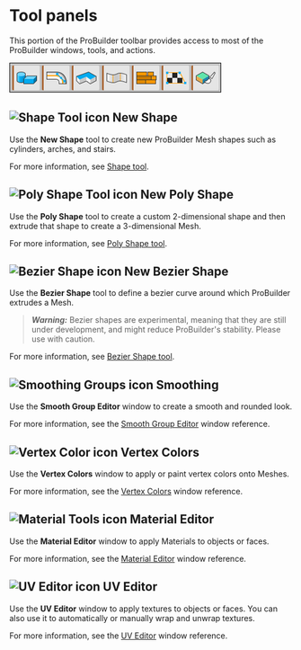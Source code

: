 # Tool panels

This portion of the ProBuilder toolbar provides access to most of the ProBuilder windows, tools, and actions.

![Tool buttons on the ProBuilder toolbar](images/tool_panels.png)

## ![Shape Tool icon](images/icons/Panel_Shapes.png) New Shape

Use the **New Shape** tool to create new ProBuilder Mesh shapes such as cylinders, arches, and stairs.

For more information, see [Shape tool](shape-tool.md).

## ![Poly Shape Tool icon](images/icons/NewPolyShape.png) New Poly Shape

Use the **Poly Shape** tool to create a custom 2-dimensional shape and then extrude that shape to create a 3-dimensional Mesh.

For more information, see [Poly Shape tool](polyshape.md).

## ![Bezier Shape icon](images/icons/NewBezierSpline.png) New Bezier Shape

Use the **Bezier Shape** tool to define a bezier curve around which ProBuilder extrudes a Mesh.

> ***Warning:*** Bezier shapes are experimental, meaning that they are still under development, and might reduce ProBuilder's stability. Please use with caution.

For more information, see [Bezier Shape tool](bezier.md).

## ![Smoothing Groups icon](images/icons/Panel_Smoothing.png) Smoothing

Use the **Smooth Group Editor** window to create a smooth and rounded look.

For more information, see the [Smooth Group Editor](smoothing-groups.md) window reference.

## ![Vertex Color icon](images/icons/Panel_VertColors.png) Vertex Colors

Use the **Vertex Colors** window to apply or paint vertex colors onto Meshes.

For more information, see the [Vertex Colors](material-tools.md) window reference.

## ![Material Tools icon](images/icons/Panel_Materials.png) Material Editor

Use the **Material Editor** window to apply Materials to objects or faces.

For more information, see the [Material Editor](material-tools.md) window reference.

## ![UV Editor icon](images/icons/Panel_UVEditor.png) UV Editor

Use the **UV Editor** window to apply textures to objects or faces. You can also use it to automatically or manually wrap and unwrap textures.

For more information, see the [UV Editor](uv-editor.md) window reference.
